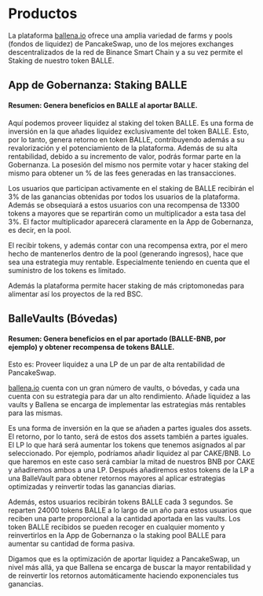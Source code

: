 # Productos

La plataforma [ballena.io](https://ballena.io/) ofrece una amplia variedad de farms y pools \(fondos de liquidez\) de PancakeSwap, uno de los mejores exchanges descentralizados de la red de Binance Smart Chain y a su vez permite el Staking de nuestro token BALLE.



## App de Gobernanza: Staking BALLE

#### Resumen: Genera beneficios en BALLE al aportar BALLE.



Aquí podemos proveer liquidez al staking del token BALLE. Es una forma de inversión en la que añades liquidez exclusivamente del token BALLE. Esto, por lo tanto, genera retorno en token BALLE, contribuyendo además a su revalorización y el potenciamiento de la plataforma. Además de su alta rentabilidad, debido a su incremento de valor, podrás formar parte en la Gobernanza. La posesión del mismo nos permite votar y hacer staking del mismo para obtener un % de las fees generadas en las transacciones.

Los usuarios que participan activamente en el staking de BALLE recibirán el 3% de las ganancias obtenidas por todos los usuarios de la plataforma. Además se obsequiará a estos usuarios con una recompensa de 13300 tokens a mayores que se repartirán como un multiplicador a esta tasa del 3%. El factor multiplicador aparecerá claramente en la App de Gobernanza, es decir, en la pool. 

El recibir tokens, y además contar con una recompensa extra, por el mero hecho de mantenerlos dentro de la pool \(generando ingresos\), hace que sea una estrategia muy rentable. Especialmente teniendo en cuenta que el suministro de los tokens es limitado.

Además la plataforma permite hacer staking de más criptomonedas para alimentar así los proyectos de la red BSC.

## BalleVaults \(Bóvedas\)

#### Resumen: Genera beneficios en el par aportado \(BALLE-BNB, por ejemplo\) y obtener recompensa de tokens BALLE.



Esto es: Proveer liquidez a una LP de un par de alta rentabilidad de PancakeSwap.

[ballena.io](https://ballena.io/) cuenta con un gran número de vaults, o bóvedas, y cada una cuenta con su estrategia para dar un alto rendimiento. Añade liquidez a las vaults y Ballena se encarga de implementar las estrategias más rentables para las mismas.

Es una forma de inversión en la que se añaden a partes iguales dos assets. El retorno, por lo tanto, será de estos dos assets también a partes iguales. El LP lo que hará será aumentar los tokens que tenemos asignados al par seleccionado. Por ejemplo, podríamos añadir liquidez al par CAKE/BNB. Lo que haremos en este caso será cambiar la mitad de nuestros BNB por CAKE y añadiremos ambos a una LP. Después añadiremos estos tokens de la LP a una BalleVault para obtener retornos mayores al aplicar estrategias optimizadas y reinvertir todas las ganancias diarias.

Además, estos usuarios recibirán tokens BALLE cada 3 segundos. Se reparten 24000 tokens BALLE a lo largo de un año para estos usuarios que reciben una parte proporcional a la cantidad aportada en las vaults. Los token BALLE recibidos se pueden recoger en cualquier momento y reinvertirlos en la App de Gobernanza o la staking pool BALLE para aumentar su cantidad de forma pasiva.

Digamos que es la optimización de aportar liquidez a PancakeSwap, un nivel más allá, ya que Ballena se encarga de buscar la mayor rentabilidad y de reinvertir los retornos automáticamente haciendo exponenciales tus ganancias.

